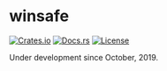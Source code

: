 # winsafe

[![Crates.io](https://img.shields.io/crates/v/winsafe.svg)](https://crates.io/crates/winsafe)
[![Docs.rs](https://docs.rs/winsafe/badge.svg)](https://docs.rs/winsafe)
[![License](https://img.shields.io/crates/l/winsafe.svg)](https://github.com/rodrigocfd/winsafe)

Under development since October, 2019.